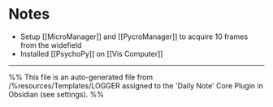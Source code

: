 # Notes
- Setup [[MicroManager]] and [[PycroManager]] to acquire 10 frames from the widefield
- Installed [[PsychoPy]] on [[Vis Computer]]


---
%%
This file is an auto-generated file from /%resources/Templates/LOGGER assigned to the 'Daily Note' Core Plugin in Obsidian (see settings). 
%%